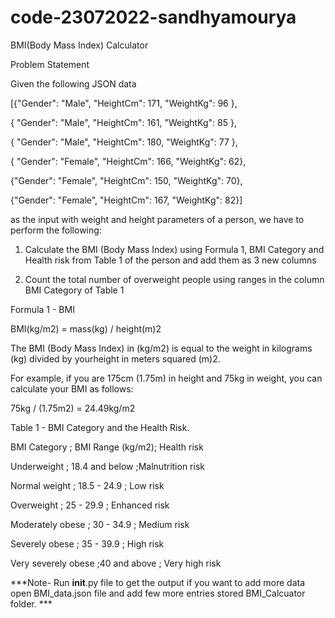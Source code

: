 # code-23072022-sandhyamourya
BMI(Body Mass Index) Calculator

Problem Statement

Given the following JSON data

[{"Gender": "Male", "HeightCm": 171, "WeightKg": 96 },

{ "Gender": "Male", "HeightCm": 161, "WeightKg": 85 },

{ "Gender": "Male", "HeightCm": 180, "WeightKg": 77 },

{ "Gender": "Female", "HeightCm": 166, "WeightKg": 62},

{"Gender": "Female", "HeightCm": 150, "WeightKg": 70},

{"Gender": "Female", "HeightCm": 167, "WeightKg": 82}]

as the input with weight and height parameters of a person, we have to perform the following:

1) Calculate the BMI (Body Mass Index) using Formula 1, BMI Category and Health risk
from Table 1 of the person and add them as 3 new columns

2) Count the total number of overweight people using ranges in the column BMI Category
of Table 1

Formula 1 - BMI

BMI(kg/m2) = mass(kg) / height(m)2

The BMI (Body Mass Index) in (kg/m2) is equal to the weight in kilograms (kg) divided by yourheight in meters squared (m)2.

For example, if you are 175cm (1.75m) in height and 75kg in weight, you can calculate your BMI as follows:

75kg / (1.75m2) = 24.49kg/m2

Table 1 - BMI Category and the Health Risk.

BMI Category   ;     BMI Range (kg/m2); Health risk

Underweight   ;      18.4 and below    ;Malnutrition risk

Normal weight    ;   18.5 - 24.9    ;   Low risk

Overweight       ;   25 - 29.9       ;  Enhanced risk

Moderately obese   ; 30 - 34.9       ;  Medium risk

Severely obese   ;   35 - 39.9        ; High risk

Very severely obese ;40 and above  ;    Very high risk


***Note- Run __init__.py file to get the output if you want to add more data open BMI_data.json file and add few more entries stored BMI_Calcuator folder. ***
